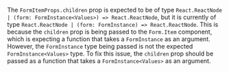 The `FormItemProps.children` prop is expected to be of type `React.ReactNode | (form: FormInstance<Values>) => React.ReactNode`, but it is currently of type `React.ReactNode | (form: FormInstance) => React.ReactNode`. This is because the `children` prop is being passed to the `Form.Item` component, which is expecting a function that takes a `FormInstance` as an argument. However, the `FormInstance` type being passed is not the expected `FormInstance<Values>` type. To fix this issue, the `children` prop should be passed as a function that takes a `FormInstance<Values>` as an argument.
